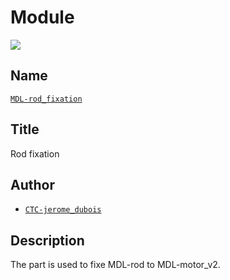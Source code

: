 # Module
![](viewme.png)

## Name
[`MDL-rod_fixation`]()

## Title
Rod fixation

## Author
* [`CTC-jerome_dubois`]()

## Description
The part is used to fixe MDL-rod to MDL-motor_v2.

